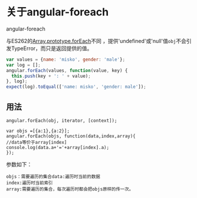 # 关于angular-foreach

angular-foreach

与ES262的[Array.prototype.forEach](http://www.ecma-international.org/ecma-262/5.1/#sec-15.4.4.18)不同 ，提供'undefined'或'null'值`obj`不会引发TypeError，而只是返回提供的值。

```javascript
var values = {name: 'misko', gender: 'male'};
var log = [];
angular.forEach(values, function(value, key) {
  this.push(key + ': ' + value);
}, log);
expect(log).toEqual(['name: misko', 'gender: male']);
```

## 用法

`angular.forEach(obj, iterator, [context]);`

```
var objs =[{a:1},{a:2}];
angular.forEach(objs, function(data,index,array){
//data等价于array[index]
console.log(data.a+'='+array[index].a);
});
```

参数如下：

```
objs：需要遍历的集合data:遍历时当前的数据
index:遍历时当前索引
array:需要遍历的集合，每次遍历时都会把objs原样的传一次。
```

